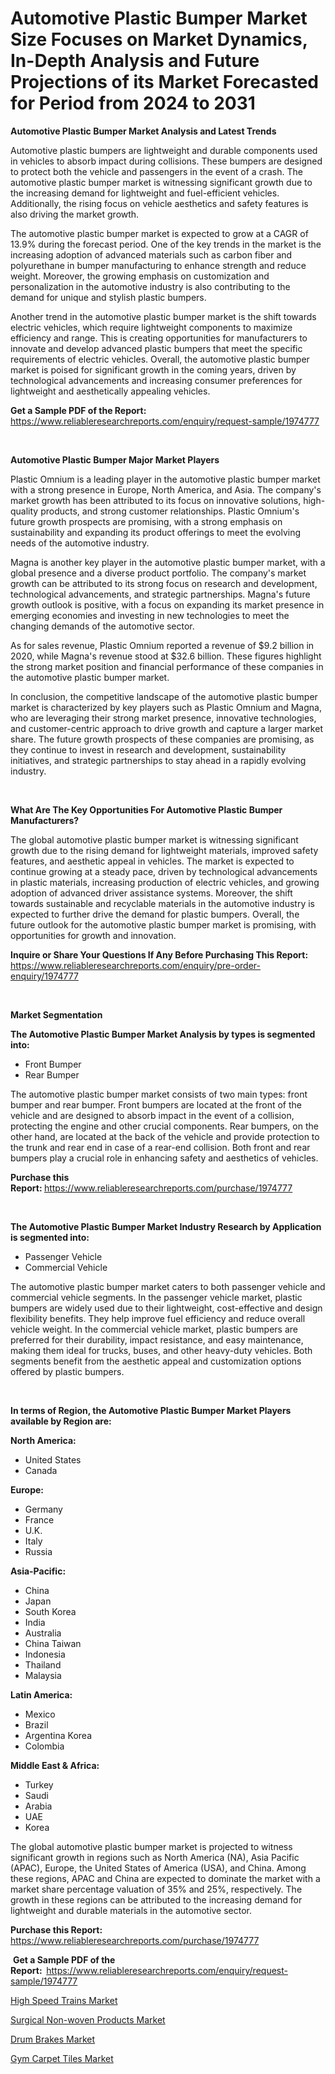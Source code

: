 <p><h1>Automotive Plastic Bumper Market Size Focuses on Market Dynamics, In-Depth Analysis and Future Projections of its Market Forecasted for Period from 2024 to 2031</h1></p><p><strong>Automotive Plastic Bumper Market Analysis and Latest Trends</strong></p>
<p><p>Automotive plastic bumpers are lightweight and durable components used in vehicles to absorb impact during collisions. These bumpers are designed to protect both the vehicle and passengers in the event of a crash. The automotive plastic bumper market is witnessing significant growth due to the increasing demand for lightweight and fuel-efficient vehicles. Additionally, the rising focus on vehicle aesthetics and safety features is also driving the market growth.</p><p>The automotive plastic bumper market is expected to grow at a CAGR of 13.9% during the forecast period. One of the key trends in the market is the increasing adoption of advanced materials such as carbon fiber and polyurethane in bumper manufacturing to enhance strength and reduce weight. Moreover, the growing emphasis on customization and personalization in the automotive industry is also contributing to the demand for unique and stylish plastic bumpers.</p><p>Another trend in the automotive plastic bumper market is the shift towards electric vehicles, which require lightweight components to maximize efficiency and range. This is creating opportunities for manufacturers to innovate and develop advanced plastic bumpers that meet the specific requirements of electric vehicles. Overall, the automotive plastic bumper market is poised for significant growth in the coming years, driven by technological advancements and increasing consumer preferences for lightweight and aesthetically appealing vehicles.</p></p>
<p><strong>Get a Sample PDF of the Report:&nbsp;</strong> <a href="https://www.reliableresearchreports.com/enquiry/request-sample/1974777">https://www.reliableresearchreports.com/enquiry/request-sample/1974777</a></p>
<p>&nbsp;</p>
<p><strong>Automotive Plastic Bumper Major Market Players</strong></p>
<p><p>Plastic Omnium is a leading player in the automotive plastic bumper market with a strong presence in Europe, North America, and Asia. The company's market growth has been attributed to its focus on innovative solutions, high-quality products, and strong customer relationships. Plastic Omnium's future growth prospects are promising, with a strong emphasis on sustainability and expanding its product offerings to meet the evolving needs of the automotive industry.</p><p>Magna is another key player in the automotive plastic bumper market, with a global presence and a diverse product portfolio. The company's market growth can be attributed to its strong focus on research and development, technological advancements, and strategic partnerships. Magna's future growth outlook is positive, with a focus on expanding its market presence in emerging economies and investing in new technologies to meet the changing demands of the automotive sector.</p><p>As for sales revenue, Plastic Omnium reported a revenue of $9.2 billion in 2020, while Magna's revenue stood at $32.6 billion. These figures highlight the strong market position and financial performance of these companies in the automotive plastic bumper market.</p><p>In conclusion, the competitive landscape of the automotive plastic bumper market is characterized by key players such as Plastic Omnium and Magna, who are leveraging their strong market presence, innovative technologies, and customer-centric approach to drive growth and capture a larger market share. The future growth prospects of these companies are promising, as they continue to invest in research and development, sustainability initiatives, and strategic partnerships to stay ahead in a rapidly evolving industry.</p></p>
<p>&nbsp;</p>
<p><strong>What Are The Key Opportunities For Automotive Plastic Bumper Manufacturers?</strong></p>
<p><p>The global automotive plastic bumper market is witnessing significant growth due to the rising demand for lightweight materials, improved safety features, and aesthetic appeal in vehicles. The market is expected to continue growing at a steady pace, driven by technological advancements in plastic materials, increasing production of electric vehicles, and growing adoption of advanced driver assistance systems. Moreover, the shift towards sustainable and recyclable materials in the automotive industry is expected to further drive the demand for plastic bumpers. Overall, the future outlook for the automotive plastic bumper market is promising, with opportunities for growth and innovation.</p></p>
<p><strong>Inquire or Share Your Questions If Any Before Purchasing This Report:</strong> <a href="https://www.reliableresearchreports.com/enquiry/pre-order-enquiry/1974777">https://www.reliableresearchreports.com/enquiry/pre-order-enquiry/1974777</a></p>
<p>&nbsp;</p>
<p><strong>Market Segmentation</strong></p>
<p><strong>The Automotive Plastic Bumper Market Analysis by types is segmented into:</strong></p>
<p><ul><li>Front Bumper</li><li>Rear Bumper</li></ul></p>
<p><p>The automotive plastic bumper market consists of two main types: front bumper and rear bumper. Front bumpers are located at the front of the vehicle and are designed to absorb impact in the event of a collision, protecting the engine and other crucial components. Rear bumpers, on the other hand, are located at the back of the vehicle and provide protection to the trunk and rear end in case of a rear-end collision. Both front and rear bumpers play a crucial role in enhancing safety and aesthetics of vehicles.</p></p>
<p><strong>Purchase this Report:&nbsp;</strong><a href="https://www.reliableresearchreports.com/purchase/1974777">https://www.reliableresearchreports.com/purchase/1974777</a></p>
<p>&nbsp;</p>
<p><strong>The Automotive Plastic Bumper Market Industry Research by Application is segmented into:</strong></p>
<p><ul><li>Passenger Vehicle</li><li>Commercial Vehicle</li></ul></p>
<p><p>The automotive plastic bumper market caters to both passenger vehicle and commercial vehicle segments. In the passenger vehicle market, plastic bumpers are widely used due to their lightweight, cost-effective and design flexibility benefits. They help improve fuel efficiency and reduce overall vehicle weight. In the commercial vehicle market, plastic bumpers are preferred for their durability, impact resistance, and easy maintenance, making them ideal for trucks, buses, and other heavy-duty vehicles. Both segments benefit from the aesthetic appeal and customization options offered by plastic bumpers.</p></p>
<p>&nbsp;</p>
<p><strong>In terms of Region, the Automotive Plastic Bumper Market Players available by Region are:</strong></p>
<p>
    <p> <strong> North America: </strong>
        <ul>
            <li>United States</li>
            <li>Canada</li>
        </ul>
        </p> 
    <p> <strong> Europe: </strong>
        <ul>
            <li>Germany</li>
            <li>France</li>
            <li>U.K.</li>
            <li>Italy</li>
            <li>Russia</li>
        </ul>
        </p> 
    <p> <strong> Asia-Pacific: </strong>
        <ul>
            <li>China</li>
            <li>Japan</li>
            <li>South Korea</li>
            <li>India</li>
            <li>Australia</li>
            <li>China Taiwan</li>
            <li>Indonesia</li>
            <li>Thailand</li>
            <li>Malaysia</li>
        </ul>
        </p> 
    <p> <strong> Latin America: </strong>
        <ul>
            <li>Mexico</li>
            <li>Brazil</li>
            <li>Argentina Korea</li>
            <li>Colombia</li>
        </ul>
        </p> 
    <p> <strong> Middle East & Africa: </strong>
        <ul>
            <li>Turkey</li>
            <li>Saudi</li>
            <li>Arabia</li>
            <li>UAE</li>
            <li>Korea</li>
        </ul>
    </p>
    </p>
<p><p>The global automotive plastic bumper market is projected to witness significant growth in regions such as North America (NA), Asia Pacific (APAC), Europe, the United States of America (USA), and China. Among these regions, APAC and China are expected to dominate the market with a market share percentage valuation of 35% and 25%, respectively. The growth in these regions can be attributed to the increasing demand for lightweight and durable materials in the automotive sector.</p></p>
<p><strong>Purchase this Report: </strong><a href="https://www.reliableresearchreports.com/purchase/1974777">https://www.reliableresearchreports.com/purchase/1974777</a></p>
<p>&nbsp;<strong>Get a Sample PDF of the Report:&nbsp;&nbsp;</strong><a href="https://www.reliableresearchreports.com/enquiry/request-sample/1974777">https://www.reliableresearchreports.com/enquiry/request-sample/1974777</a></p>
<p><strong></strong></p>
<p><p><a href="https://github.com/jaidynmorantestelletmjzya/Market-Research-Report-List-1/blob/main/high-speed-trains-market.md">High Speed Trains Market</a></p><p><a href="https://view.publitas.com/reportprime-1/insights-into-surgical-non-woven-products-market-size-analysing-market-share-trends-and-growth-from-2023-to-2030/">Surgical Non-woven Products Market</a></p><p><a href="https://github.com/juniordelafrance/Market-Research-Report-List-2/blob/main/drum-brakes-market.md">Drum Brakes Market</a></p><p><a href="https://faithful-glue-af3.notion.site/Gym-Carpet-Tiles-Market-Provides-a-Comprehensive-Analysis-Including-a-Macro-Overview-of-the-Market-a-849dbc4f9dbe40bd8da30234c947caed">Gym Carpet Tiles Market</a></p></p>